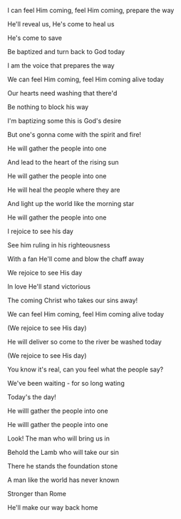 I can feel Him coming, feel Him coming, prepare the way

He'll reveal us, He's come to heal us

He's come to save

Be baptized and turn back to God today

I am the voice that prepares the way

We can feel Him coming, feel Him coming alive today

Our hearts need washing that there'd 

Be nothing to block his way

I'm baptizing some this is God's desire

But one's gonna come with the spirit and fire!

He will gather the people into one

And lead to the heart of the rising sun

He will gather the people into one

He will heal the people where they are

And light up the world like the morning star

He will gather the people into one

I rejoice to see his day

See him ruling in his righteousness

With a fan He'll come and blow the chaff away

We rejoice to see His day

In love He'll stand victorious

The coming Christ who takes our sins away!

We can feel Him coming, feel Him coming alive today

(We rejoice to see His day)

He will deliver so come to the river be washed today

(We rejoice to see His day)

You know it's real, can you feel what the people say?

We've been waiting - for so long wating

Today's the day!

He willl gather the people into one

He willl gather the people into one

Look! The man who will bring us in

Behold the Lamb who will take our sin

There he stands the foundation stone

A man like the world has never known

Stronger than Rome

He'll make our way back home
